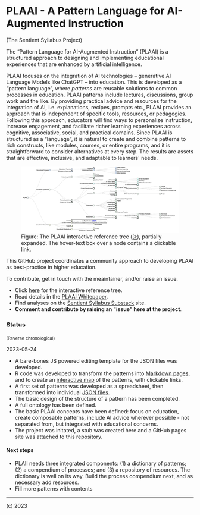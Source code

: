 # PLAAI - A Pattern Language for AI-Augmented Instruction

(The Sentient Syllabus Project)


The “Pattern Language for AI-Augmented Instruction” (PLAAI) is a structured approach to designing and implementing educational experiences that are enhanced by artificial intelligence. 

PLAAI focuses on the integration of AI technologies – generative AI Language Models like ChatGPT – into education. This is developed as a “pattern language”, where _patterns_ are reusable solutions to common processes in education. PLAAI patterns include lectures, discussions, group work and the like. By providing practical advice and resources for the integration of AI, i.e. explanations, recipes, prompts etc., PLAAI provides an approach that is independent  of specific tools, resources, or pedagogies. Following this approach, educators will find ways to personalize instruction, increase engagement, and facilitate richer learning experiences across cognitive, associative, social, and practical domains. Since PLAAI is structured as a “language”, it is natural to create and combine patterns to rich constructs, like modules, courses, or entire programs, and it is straightforward to consider alternatives at every step. The results are assets that are effective, inclusive, and adaptable to learners' needs. 

<figure>
  <a href="PLAAI-reference.html"><img src="docs/img/PLAAI-reference-tree.png" alt="The PLAAI reference tree"></a>
  <figcaption>Figure: The PLAAI interactive reference tree (<a href="PLAAI-reference.html">▷</a>), partially expanded. The hover-text box over a node contains a clickable link.</figcaption>
</figure>

This GitHub project coordinates a community approach to developing PLAAI as best-practice in higher education.

To contribute, get in touch with the meaintainer, and/or raise an issue.

* Click [here](https://stsyl.github.io/PLAAI/PLAAI-reference.html) for the interactive reference tree.
* Read details in the [PLAAI Whitepaper](https://tinyurl.com/PLAAI-wp).
* Find analyses on the [Sentient Syllabus Substack](https://sentientsyllabus.substack.com) site.
* **Comment and contribute by raising an "issue" here at the project**.

### Status

<small>(Reverse chronological)</small>

2023-05-24
* A bare-bones JS powered editing template for the JSON files was developed.
* R code was developed to transform the patterns into [Markdown pages](https://github.com/stSyl/PLAAI/tree/main/docs/md), and to create an [interactive map](https://stsyl.github.io/PLAAI/PLAAI-reference.html) of the patterns, with clickable links.
* A first set of patterns was developed as a spreadsheet, then transformed into individual [JSON files](https://github.com/stSyl/PLAAI/tree/main/JSON).
* The basic design of the structure of a pattern has been completed.
* A full ontology has been defined.
* The basic PLAAI concepts have been defined: focus on education, create composable patterns, include AI advice wherever possible - not separated from, but integrated with educational concerns.
* The project was initated, a stub was created here and a GitHub pages site was attached to this repository.

#### Next steps

* PLAII needs three integrated components: (1) a dictionary of patterns; (2) a compendium of processes; and (3) a repository of resources. The dictionary is well on its way. Build the process compendium next, and as necessary add resources.
* Fill more patterns with contents

----
(c) 2023
